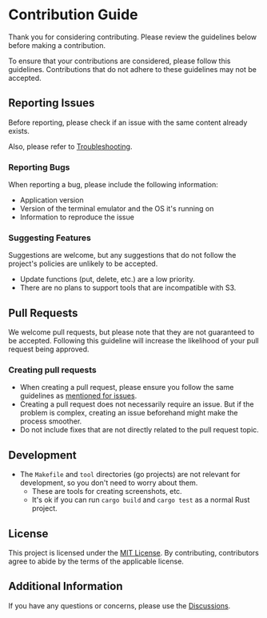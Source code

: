 # Contribution Guide

Thank you for considering contributing. Please review the guidelines below before making a contribution.

To ensure that your contributions are considered, please follow this guidelines. Contributions that do not adhere to these guidelines may not be accepted.

## Reporting Issues

Before reporting, please check if an issue with the same content already exists.

Also, please refer to [Troubleshooting](./README.md#troubleshooting).

### Reporting Bugs

When reporting a bug, please include the following information:

- Application version
- Version of the terminal emulator and the OS it's running on
- Information to reproduce the issue

### Suggesting Features

Suggestions are welcome, but any suggestions that do not follow the project's policies are unlikely to be accepted.

- Update functions (put, delete, etc.) are a low priority.
- There are no plans to support tools that are incompatible with S3.

## Pull Requests

We welcome pull requests, but please note that they are not guaranteed to be accepted. Following this guideline will increase the likelihood of your pull request being approved.

### Creating pull requests

- When creating a pull request, please ensure you follow the same guidelines as [mentioned for issues](#reporting-issues).
- Creating a pull request does not necessarily require an issue. But if the problem is complex, creating an issue beforehand might make the process smoother.
- Do not include fixes that are not directly related to the pull request topic.

## Development

- The `Makefile` and `tool` directories (go projects) are not relevant for development, so you don't need to worry about them.
  - These are tools for creating screenshots, etc.
  - It's ok if you can run `cargo build` and `cargo test` as a normal Rust project.

## License

This project is licensed under the [MIT License](LICENSE). By contributing, contributors agree to abide by the terms of the applicable license.

## Additional Information

If you have any questions or concerns, please use the [Discussions](https://github.com/lusingander/stu/discussions).
